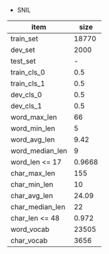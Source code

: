 
- SNIL

| item            | size   |
|-----------------|--------|
| train_set       | 18770  |
| dev_set         | 2000   |
| test_set        | -      |
| train_cls_0     | 0.5    |
| train_cls_1     | 0.5    |
| dev_cls_0       | 0.5    |
| dev_cls_1       | 0.5    |
| word_max_len    | 66     |
| word_min_len    | 5      |
| word_avg_len    | 9.42   |
| word_median_len | 9      |
| word_len <= 17  | 0.9668 |
| char_max_len    | 155    |
| char_min_len    | 10     |
| char_avg_len    | 24.09  |
| char_median_len | 22     |
| char_len <= 48  | 0.972  |
| word_vocab      | 23505  |
| char_vocab      | 3656   |